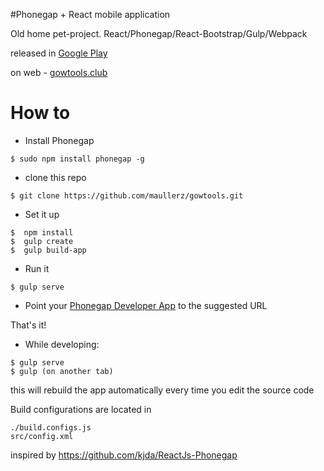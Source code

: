 #Phonegap + React mobile application

Old home pet-project. React/Phonegap/React-Bootstrap/Gulp/Webpack

released in [Google Play](https://play.google.com/store/apps/details?id=com.maullerz.gowcraft.calculator_light)

on web - [gowtools.club](http://gowtools.club)

How to
===========

* Install Phonegap
```
$ sudo npm install phonegap -g
```

* clone this repo
```
$ git clone https://github.com/maullerz/gowtools.git
```

* Set it up
```
$  npm install
$  gulp create
$  gulp build-app
```

* Run it
```
$ gulp serve
```

* Point your [Phonegap Developer App](https://github.com/phonegap/phonegap-app-developer) to the suggested URL

That's it!

* While developing:
```
$ gulp serve
$ gulp (on another tab)
```


this will rebuild the app automatically every time you edit the source code

Build configurations are located in
```
./build.configs.js
src/config.xml
```

inspired by https://github.com/kjda/ReactJs-Phonegap
